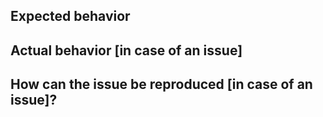 
<!-- Before I added this bug/feature request I checked these

    - This issue/feature is not reported yet
    - I have checked the documentation to see if there is a procedure described for this case -->

## Expected behavior

<!-- What behavior is expected, what should be achieved by this feature -->

## Actual behavior [in case of an issue]

<!-- What happens instead. Provide a gif, screenshot, log message -->

## How can the issue be reproduced [in case of an issue]?

<!-- Describe the steps in detail, upload a gif, upload a code snippet, or a link to a service template.
See also https://en.wikipedia.org/wiki/Minimal_Working_Example -->
